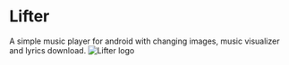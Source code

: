 # Lifter
A simple music player for android with changing images, music visualizer and lyrics download. 
![Lifter logo](https://i.imgur.com/qdQR0uU.png)
